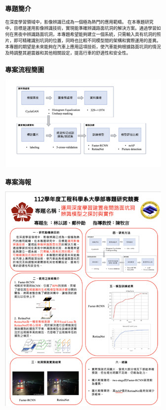 ## 專題簡介
在深度學習領域中，影像辨識已成為一個極為熱門的應用範疇。
在本專題研究中，目標是運用影像辨識技術，實現能準確辨識路面坑洞的解決方案。通過學習如何在黑夜中辨識路面坑洞，本專題希望能夠建立一個系統，只需輸入具有坑洞的照片，即可精確識別坑洞的位置，同時也比較不同模型間的架構和實際運用的差異。
本專題的期望是未來能夠在汽車上應用這項技術，使汽車能夠根據路面坑洞的情況及時調整其避震器和其他相關設定，提高行車的舒適性和安全性。

## 專案流程簡圖
![process](https://github.com/YiNuo0929/hole_prediction/blob/main/project_process.png)

## 專案海報
![poster](https://github.com/YiNuo0929/hole_prediction/blob/main/project_poster.png)
